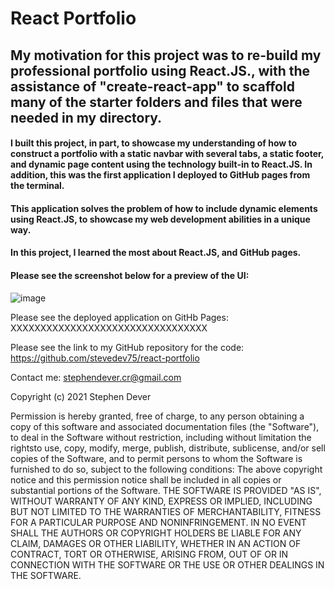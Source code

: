 # React Portfolio

## My motivation for this project was to re-build my professional portfolio using React.JS., with the assistance of "create-react-app" to scaffold many of the starter folders and files that were needed in my directory. 

#### I built this project, in part, to showcase my understanding of how to construct a portfolio with a static navbar with several tabs, a static footer, and dynamic page content using the technology built-in to React.JS. In addition, this was the first application I deployed to GitHub pages from the terminal.  

#### This application solves the problem of how to include dynamic elements using React.JS, to showcase my web development abilities in a unique way.

#### In this project, I learned the most about React.JS, and GitHub pages.

#### Please see the screenshot below for a preview of the UI:
![image](https://user-images.githubusercontent.com/77076615/126812203-811b789f-1421-46f5-9854-82bca0328f42.png)


Please see the deployed application on GitHb Pages:
XXXXXXXXXXXXXXXXXXXXXXXXXXXXXXXXX

Please see the link to my GitHub repository for the code:
https://github.com/stevedev75/react-portfolio


Contact me: stephendever.cr@gmail.com

Copyright (c) 2021 Stephen Dever

Permission is hereby granted, free of charge, to any person obtaining a copy of this software and associated documentation files (the "Software"), to deal in the Software without restriction, including without limitation the rightsto use, copy, modify, merge, publish, distribute, sublicense, and/or sell copies of the Software, and to permit persons to whom the Software is furnished to do so, subject to the following conditions:
The above copyright notice and this permission notice shall be included in all copies or substantial portions of the Software.
THE SOFTWARE IS PROVIDED "AS IS", WITHOUT WARRANTY OF ANY KIND, EXPRESS OR IMPLIED, INCLUDING BUT NOT LIMITED TO THE WARRANTIES OF MERCHANTABILITY, FITNESS FOR A PARTICULAR PURPOSE AND NONINFRINGEMENT. IN NO EVENT SHALL THE AUTHORS OR COPYRIGHT HOLDERS BE LIABLE FOR ANY CLAIM, DAMAGES OR OTHER LIABILITY, WHETHER IN AN ACTION OF CONTRACT, TORT OR OTHERWISE, ARISING FROM, OUT OF OR IN CONNECTION WITH THE SOFTWARE OR THE USE OR OTHER DEALINGS IN THE SOFTWARE.

